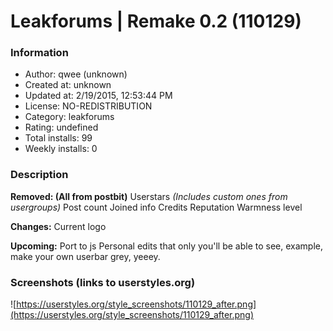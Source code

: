 # Leakforums | Remake 0.2 (110129)

### Information
- Author: qwee (unknown)
- Created at: unknown
- Updated at: 2/19/2015, 12:53:44 PM
- License: NO-REDISTRIBUTION
- Category: leakforums
- Rating: undefined
- Total installs: 99
- Weekly installs: 0


### Description
<b>Removed: (All from postbit)</b>
Userstars <i>(Includes custom ones from usergroups)</i>
Post count
Joined info
Credits
Reputation
Warmness level

<b>Changes:</b>
Current logo

<b>Upcoming:</b>
Port to js
Personal edits that only you'll be able to see, example, make your own userbar grey, yeeey.


### Screenshots (links to userstyles.org)
![https://userstyles.org/style_screenshots/110129_after.png](https://userstyles.org/style_screenshots/110129_after.png)


